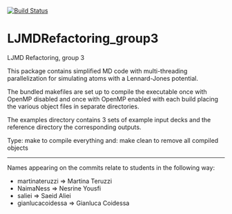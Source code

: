 [![Build Status](https://travis-ci.com/martinateruzzi/LJMDRefactoring_group3.svg?branch=master)](https://travis-ci.com/martinateruzzi/LJMDRefactoring_group3)

# LJMDRefactoring_group3
LJMD Refactoring, group 3

This package contains simplified MD code with multi-threading
parallelization for simulating atoms with a Lennard-Jones potential.

The bundled makefiles are set up to compile the executable once
with OpenMP disabled and once with OpenMP enabled with each build
placing the various object files in separate directories.

The examples directory contains 3 sets of example input decks
and the reference directory the corresponding outputs.

Type: make
to compile everything and: make clean
to remove all compiled objects

---

Names appearing on the commits relate to students in the following way:
*  martinateruzzi => Martina Teruzzi
*  NaimaNess => Nesrine Yousfi
*  saliei => Saeid Aliei
*  gianlucacoidessa => Gianluca Coidessa

